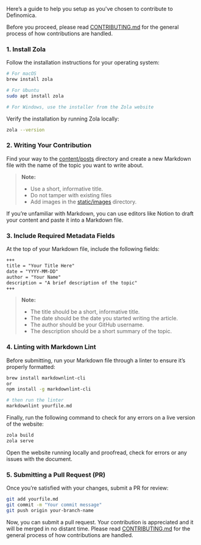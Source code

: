 Here’s a guide to help you setup as you've chosen to contribute to Definomica.

Before you proceed, please read [CONTRIBUTING.md](https://github.com/goodylili/definomica/blob/main/contributing.md) for
the general process of how contributions are handled.

### 1. Install Zola

Follow the installation instructions for your operating system:

 ```bash
# For macOS
brew install zola

# For Ubuntu
sudo apt install zola

# For Windows, use the installer from the Zola website
```

Verify the installation by running Zola locally:

```bash
zola --version
```

### 2. Writing Your Contribution

Find your way to the [content/posts](https://github.com/goodylili/definomica/tree/main/content/posts) directory and
create a new Markdown file with the name of the topic you want to write about.

> **Note:**
> - Use a short, informative title.
> - Do not tamper with existing files
> - Add images in the [static/images](https://github.com/goodylili/definomica/tree/main/static/screenshot) directory.


If you’re unfamiliar with Markdown, you can use editors like Notion
to draft your content and paste it into a Markdown file.

### 3. Include Required Metadata Fields

At the top of your Markdown file, include the following fields:

```markdown
+++
title = "Your Title Here"
date = "YYYY-MM-DD"
author = "Your Name"
description = "A brief description of the topic"
+++
```

> **Note:**
> - The title should be a short, informative title.
> - The date should be the date you started writing the article.
> - The author should be your GitHub username.
> - The description should be a short summary of the topic.

### 4. Linting with Markdown Lint

Before submitting, run your Markdown file through a linter to ensure it’s properly formatted:

```bash
brew install markdownlint-cli 
or
npm install -g markdownlint-cli

# then run the linter
markdownlint yourfile.md
```

Finally, run the following command to check for any errors on a live version of the website:

```bash
zola build
zola serve
```

Open the website running locally and proofread, check for errors or any issues with the document.

### 5. Submitting a Pull Request (PR)

Once you’re satisfied with your changes, submit a PR for review:

```bash
git add yourfile.md
git commit -m "Your commit message"
git push origin your-branch-name
```

Now, you can submit a pull request. Your contribution is appreciated and it will be merged in no distant time. Please
read [CONTRIBUTING.md](https://github.com/goodylili/definomica/blob/main/contributing.md) for
the general process of how contributions are handled.
